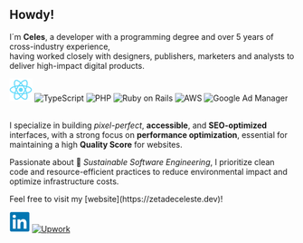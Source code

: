 ## Howdy!

<p>I´m <strong>Celes</strong>, a developer with a programming degree and over 5 years of cross-industry experience,
<br />having worked closely with designers, publishers, marketers and analysts to deliver high-impact
digital products.</p>

<div align="left">
    <img src="https://raw.githubusercontent.com/devicons/devicon/40cd6bc89a299dc50ac289f8e3b071d0dff49d9c/icons/react/react-original.svg" alt="React.js" width="40" height="40"/>
    <img src="https://upload.wikimedia.org/wikipedia/commons/thumb/4/4c/Typescript_logo_2020.svg/2048px-Typescript_logo_2020.svg.png" alt="TypeScript" width="40" height="40"/>
    <img src="https://upload.wikimedia.org/wikipedia/commons/thumb/2/27/PHP-logo.svg/2560px-PHP-logo.svg.png" alt="PHP" width="60" height="40"/>
    <img src="https://upload.wikimedia.org/wikipedia/commons/thumb/6/62/Ruby_On_Rails_Logo.svg/1200px-Ruby_On_Rails_Logo.svg.png" alt="Ruby on Rails" width="80" height="40"/>
    <img src="https://1000marcas.net/wp-content/uploads/2025/03/Amazon-Web-Services-Emblem.png" alt="AWS" width="60" height="40"/>
    <img src="https://storage.googleapis.com/gweb-uniblog-publish-prod/images/logo_admanager_192px_MuAH4Zs.max-800x800.png" alt="Google Ad Manager" width="40" height="40"/>
</div>

<br />

<p>I specialize in building <em>pixel-perfect</em>, <strong>accessible</strong>, and <strong>SEO-optimized</strong> interfaces, with a strong focus on <strong>performance optimization</strong>, essential for maintaining a high <strong>Quality Score</strong> for websites.</p>
<p>Passionate about 🌱 <em>Sustainable Software Engineering</em>, I prioritize clean code and resource-efficient practices to reduce environmental impact and optimize infrastructure costs.</p>
<p>Feel free to visit my [website](https://zetadeceleste.dev)!</p>

[<img src="https://raw.githubusercontent.com/devicons/devicon/40cd6bc89a299dc50ac289f8e3b071d0dff49d9c/icons/linkedin/linkedin-original.svg" alt="LinkedIn" width="36px"/>](https://www.linkedin.com/in/zetadeceleste)
[<img src="https://assets-global.website-files.com/5ec7d9f13fc8c0ec8a4c6b26/5ec7d9f1047417c8d845175f_5e91233e241fd868da6ef63d_upwork_bug_square_large.png" alt="Upwork" width="36px"/>](https://www.upwork.com/freelancers/~01595f0b7e3a19fc5d)
